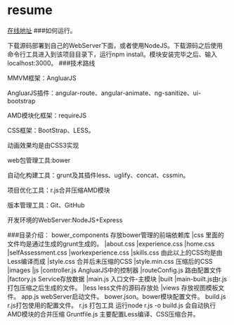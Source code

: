 resume
======
[在线地址](http://kunkun12.com/resume)
###如何运行。

下载源码部署到自己的WebServer下面，或者使用NodeJS。下载源码之后使用命令行工具进入到该项目目录下，运行npm install。模块安装完毕之后、输入 localhost:3000。
###技术路线
<p>MMVM框架：AngluarJS</p>
<p>AngluarJS插件：angular-route、angular-animate、ng-sanitize、ui-bootstrap</p>
<p>AMD模块化框架：requireJS</p>
<p>CSS框架：BootStrap、LESS。</p>
<p>动画效果均是由CSS3实现</p>
<p>web包管理工具:bower</p>
<p>自动化构建工具：grunt及其插件less、uglify、concat、cssmin。</p>
<p>项目优化工具：r.js合并压缩AMD模块</p>
<p>版本管理工具：Git、GitHub</p>
<p>开发环境的WebServer:NodeJS+Express</p>

###目录介绍：
    bower_components 存放bower管理的前端依赖库
    |css 里面的文件均是通过生成的grunt生成的。
        |about.css 
        |experience.css
        |home.css
        |selfAssessment.css
        |workexperience.css
        |skills.css 由此以上的CSS均是由Less编译而成
        |style.css 合并后未压缩的CSS
        |style.min.css 压缩后的CSS
    |images
    |js
       |controller.js AngluarJS中的控制器
       |routeConfig.js 路由配置文件
       |factory.js  Service存放数据
       |main.js 入口文件-主模块
       |built
       		|main-built.js由r.js打包压缩之后生成的文件。
    |less  less文件的源码存放处
    |views 存放视图模板文件。
    app.js webServer启动文件。
    bower.json。bower模块配置文件。
    build.js r.js打包使用的配置文件。
    r.js 打包工具 运行node r.js -o build.js 会自动执行AMD模块的合并压缩
    Gruntfile.js 主要配置Less编译、CSS压缩合并。
